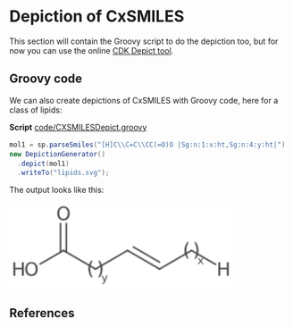 # Depiction of CxSMILES

This section will contain the Groovy script to do the depiction too, but
for now you can use the online [CDK Depict tool](https://www.simolecule.com/cdkdepict/depict.html).

## Groovy code

We can also create depictions of CxSMILES with Groovy code, here for a class of lipids:

**Script** [code/CXSMILESDepict.groovy](code/CXSMILESDepict.code.md)
```groovy
mol1 = sp.parseSmiles("[H]C\\C=C\\CC(=O)O |Sg:n:1:x:ht,Sg:n:4:y:ht|")
new DepictionGenerator()
  .depict(mol1)
  .writeTo("lipids.svg");
```

The output looks like this:

<img src="./images/generated/lipids.svg" width="400" alt="SVG depiction of the lipds" />

## References



